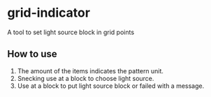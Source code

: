 # grid-indicator
A tool to set light source block in grid points

## How to use
1. The amount of the items indicates the pattern unit.
2. Snecking use at a block to choose light source.
3. Use at a block to put light source block or failed with a message.
